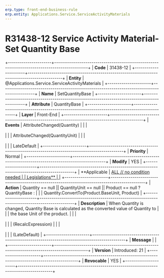```yaml
---
erp.type: front-end-business-rule
erp.entity: Applications.Service.ServiceActivityMaterials
---
```


# R31438-12 Service Activity Material- Set Quantity Base
+----------------------+-----------------------------------------------------------------------------------------------+
| **Code**             | 31438-12                                                                                      |
+----------------------+-----------------------------------------------------------------------------------------------+
| **Entity**           | @Applications.Service.ServiceActivityMaterials                                                |
+----------------------+-----------------------------------------------------------------------------------------------+
| **Name**             | SetQuantityBase                                                                               |
+----------------------+-----------------------------------------------------------------------------------------------+
| **Attribute**        | QuantityBase                                                                                  |
+----------------------+-----------------------------------------------------------------------------------------------+
| **Layer**            | Front-End                                                                                     |
+----------------------+-----------------------------------------------------------------------------------------------+
| **Events**           | AttributeChanged(Quantity)                                                                    |
|                      | <br/><br/>                                                                                    |
|                      | AttributeChanged(QuantityUnit)                                                                |
|                      | <br/><br/>                                                                                    |
|                      | LateDefault                                                                                   |
+----------------------+-----------------------------------------------------------------------------------------------+
| **Priority**         | Normal                                                                                        |
+----------------------+-----------------------------------------------------------------------------------------------+
| **Modify**           | YES                                                                                           |
+----------------------+-----------------------------------------------------------------------------------------------+
| **Applicable         | [ALL // no condition needed                                                                   |
| Legislations**       | ](xref:applicable-legislations)                                                               |
+----------------------+-----------------------------------------------------------------------------------------------+
| **Action**           | Quantity == null \|\| QuantityUnit == null \|\| Product == null ? QuantityBase :              |
|                      | Quantity.ConvertTo(Product.BaseUnit, Product)                                                 |
+----------------------+-----------------------------------------------------------------------------------------------+
| **Description**      | When Quantity is changed, Quantity Base is calculated as the converted value of Quantity to   |
|                      | the base Unit of the product.                                                                 |
|                      | <br/><br/>                                                                                    |
|                      | (RecalcExpression)                                                                            |
|                      | <br/><br/>                                                                                    |
|                      | (LateDefault)                                                                                 |
+----------------------+-----------------------------------------------------------------------------------------------+
| **Message**          |                                                                                               |
+----------------------+-----------------------------------------------------------------------------------------------+
| **Version**          | Introduced: 21                                                                                |
+----------------------+-----------------------------------------------------------------------------------------------+
| **Revocable**        | YES                                                                                           |
+----------------------+-----------------------------------------------------------------------------------------------+
